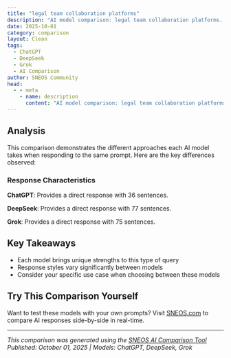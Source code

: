 ```yaml
---
title: "legal team collaboration platforms"
description: "AI model comparison: legal team collaboration platforms..."
date: 2025-10-01
category: comparison
layout: Clean
tags:
  - ChatGPT
  - DeepSeek
  - Grok
  - AI Comparison
author: SNEOS Community
head:
  - - meta
    - name: description
      content: "AI model comparison: legal team collaboration platforms..."
---
```


<ChatComparison
  title="legal team collaboration platforms"
  prompt="legal team collaboration platforms"
  :responses='{"ChatGPT": "Certainly! Here are some popular legal team collaboration platforms designed to enhance communication, document management, and project tracking within legal teams:\n\n1. **Clio**\n - Comprehensive legal practice management software.\n - Features: Case management, document storage, time tracking, billing, collaboration tools.\n - Cloud-based with mobile access.\n\n2. **Microsoft Teams**\n - Widely used collaboration platform with integrations for legal work.\n - Features: Chat, video conferencing, file sharing, integration with Microsoft Office and SharePoint.\n - Customizable for legal workflows.\n\n3. **Litify**\n - Built specifically for law firms on the Salesforce platform.\n - Features: Case management, document management, communication tools, reporting.\n - Collaborative workspace for lawyers, paralegals, and clients.\n\n4. **MyCase**\n - Legal practice management software with collaboration features.\n - Features: Secure client communication, document management, calendaring, billing.\n - Intuitive interface for team collaboration.\n\n5. **Slack**\n - General team communication platform used by many legal teams.\n - Features: Channels for discussions, direct messaging, file sharing, integration with legal apps.\n - Enhances real-time communication.\n\n6. **NetDocuments**\n - Cloud-based document and email management platform.\n - Features: Secure document storage, collaboration, version control, compliance tools.\n - Designed to meet legal industry standards.\n\n7. **Zapproved**\n - Focused on legal hold and e-discovery collaboration.\n - Features: Case collaboration, automated preserves, audit trails.\n - Helps litigation teams collaborate on sensitive matters.\n\n8. **HighQ (by Thomson Reuters)**\n - Enterprise collaboration platform for legal professionals.\n - Features: Document collaboration, project management, secure client portals.\n - Suitable for large law firms and corporate legal departments.\n\nIf you need recommendations tailored to your specific needs (e.g., firm size, type of law, budget), feel free to provide more details!", "DeepSeek": "Of course. This is a critical area for modern law firms and corporate legal departments. A \u0022legal team collaboration platform\u0022 is more than just a communication tool; it\u0027s a secure, centralized hub designed to handle the specific workflows, security needs, and matter-management requirements of legal work.\n\nHere\u2019s a comprehensive breakdown of legal team collaboration platforms, including key features, top options, and a selection guide.\n\n### Core Features of a Legal-Specific Collaboration Platform\n\nWhen evaluating platforms, look for these essential features:\n\n1. **Matter-Centric Workspaces:** The ability to organize all communication, documents, tasks, and calendars around specific clients or cases (matters), rather than having everything in a general stream.\n2. **Robust Security \u0026 Compliance:** This is non-negotiable. Look for:\n * **End-to-End Encryption:** For data in transit and at rest.\n * **SOC 2 Type II / ISO 27001 Certification:** Independent verification of security practices.\n * **Data Residency Controls:** Ability to choose where your data is stored (e.g., specific countries for GDPR).\n * **Ethical Walls/Information Barriers:** To control access between matters and prevent conflicts of interest.\n3. **Document Management Integration:** Seamless integration with systems like iManage, NetDocuments, or SharePoint. The goal is to check out, edit, and discuss documents without leaving the collaboration environment.\n4. **Version Control \u0026 Audit Trails:** Every change to a document or key decision should be tracked, showing who did what and when\u2014crucial for discovery and internal accountability.\n5. **Task Management \u0026 Deadlines:** Ability to assign tasks, set deadlines linked to matter calendars, and track completion. Integration with legal-specific docketing tools is a major plus.\n6. **Client Portals:** Secure, branded spaces to share updates, documents, and messages with specific clients, reducing reliance on insecure email.\n7. **e-Signature Integration:** Native integration with tools like DocuSign or Adobe Sign to streamline the execution of agreements.\n8. **Search and Discovery:** Powerful, AI-enhanced search across all matters, messages, and documents to quickly find relevant information.\n\n---\n\n### Top Platforms in the Market\n\nHere are some of the leading platforms, categorized by their focus:\n\n#### Category 1: All-in-One Legal Practice Management Suites\n*These are built from the ground up for law firms and integrate collaboration directly into practice management.*\n\n* **Clio Manage (\u002B Clio Grow):** A market leader, Clio offers a comprehensive suite that includes matter management, time tracking, billing, *and* robust client collaboration tools and secure messaging.\n* **MyCase:** Excellent for small to midsize firms, it combines case management, calendaring, billing, and a very strong client portal for seamless collaboration.\n* **PracticePanther:** Similar to Clio and MyCase, it provides an all-in-one platform with intuitive matter-centric workspaces, task assignment, and client communication features.\n* **Smokeball:** Uniquely integrates with desktop applications (especially Microsoft Word) to provide deep workflow automation and ties all activity to specific matters automatically.\n\n#### Category 2: Secure, General Collaboration Platforms (Adopted by Legal Teams)\n*These are not built exclusively for law but are prized for their enterprise-grade security and flexibility.*\n\n* **Microsoft Teams (with Microsoft 365):**\n * **Pros:** Deep integration with Word, Excel, and PowerPoint; excellent video conferencing; highly secure and compliant when configured properly (e.g., with Purview); familiar to many users.\n * **Cons:** Requires careful setup to create a \u0022matter-centric\u0022 structure using Teams and SharePoint. It\u0027s a general tool that needs to be tailored for legal workflows.\n* **HighQ (part of Thomson Reuters):**\n * **Pros:** Arguably the gold standard for enterprise legal collaboration. It is specifically designed for secure matter workspaces, client extranets, and complex document lifecycle management. Integrates deeply with legal research and other Thomson Reuters products.\n * **Cons:** Can be more expensive and complex, often targeted at larger firms and corporate legal departments.\n\n#### Category 3: Modern, Security-First Collaboration Tools\n*These platforms focus on combining user-friendly chat with high-grade security.*\n\n* **Slack (with Enterprise Grid):**\n * **Pros:** Very intuitive and user-friendly for communication. Allows for the creation of channels for each matter. Strong app ecosystem.\n * **Cons:** Like Teams, it requires discipline to structure matters correctly. The security model must be carefully managed at the enterprise level.\n* **Bloomberg Law Collaboration:** \n * **Pros:** Built directly within the Bloomberg Law ecosystem, making it seamless for teams that heavily rely on Bloomberg\u0027s research and tools. Focused on matter-centric workspaces and task management.\n\n---\n\n### How to Choose the Right Platform: A Selection Guide\n\n1. **Define Your Needs and Pain Points:**\n * Are you a small firm needing an all-in-one system (billing, time tracking, collaboration)?\n * Are you a corporate legal department needing to collaborate securely with business clients?\n * Is your primary need a client portal, or is internal team efficiency the bigger issue?\n\n2. **Assess Your Tech Stack:**\n * What Document Management System (DMS) do you use? The platform *must* integrate with it.\n * What email and calendar system (Microsoft 365, Google Workspace) are you on? Native integration here reduces friction.\n * Do you use specific docketing or e-signature tools?\n\n3. **Prioritize Security and Compliance:**\n * Ask vendors for their security whitepapers and compliance certifications.\n * Discuss data residency requirements, especially if you have international clients or offices.\n * Ensure they can support your need for ethical walls.\n\n4. **Consider the User Experience:**\n * A platform that is difficult to use will not be adopted. Request demos and free trials.\n * Involve a cross-section of your team (partners, associates, paralegals, IT) in the evaluation.\n\n5. **Evaluate Total Cost of Ownership (TCO):**\n * Look beyond the per-user/month fee. Consider:\n * Implementation and setup costs.\n * Training time and resources.\n * Costs of any required integrations or customizations.\n\n### Key Takeaway\n\nThe best legal collaboration platform is the one that **disappears into the workflow**. It should make secure communication, document handling, and task management effortless and matter-centric, rather than creating another silo of information. Start by deeply understanding your team\u0027s specific workflows, then find the platform that aligns best with them.", "Grok": "Legal team collaboration platforms are digital tools or software designed to streamline communication, document management, task coordination, and overall workflow for legal professionals. These platforms are particularly useful for law firms, in-house legal departments, and other legal teams working on complex cases or projects that require efficient collaboration. Below are some key features, benefits, and examples of popular legal team collaboration platforms.\n\n### Key Features of Legal Team Collaboration Platforms\n1. **Document Management and Sharing**:\n - Secure storage and organization of legal documents.\n - Version control to track changes and revisions.\n - Real-time collaboration on contracts, briefs, and other legal documents.\n - Permissions and access controls to ensure confidentiality.\n\n2. **Task and Case Management**:\n - Tools to assign tasks, set deadlines, and track progress.\n - Case-specific workflows to manage litigation, contracts, or compliance processes.\n\n3. **Secure Communication**:\n - Encrypted messaging and email integrations for confidential discussions.\n - Channels or groups for team and client communication.\n\n4. **Integration with Legal Tools**:\n - Compatibility with eDiscovery, billing, and legal research tools.\n - Integration with platforms like Microsoft Office, Google Workspace, or specific legal software (e.g., Clio, Westlaw).\n\n5. **Compliance and Security**:\n - Adherence to data protection regulations (e.g., GDPR, HIPAA).\n - Secure file sharing and client portals to protect sensitive information.\n\n6. **Time Tracking and Billing**:\n - Features to log billable hours and generate invoices.\n - Reporting tools for productivity and resource allocation.\n\n### Benefits of Legal Team Collaboration Platforms\n- **Improved Efficiency**: Automate repetitive tasks and centralize information for quicker access.\n- **Enhanced Collaboration**: Enable remote and hybrid teams to work together seamlessly.\n- **Reduced Errors**: Minimize miscommunication and ensure everyone is on the same page.\n- **Cost Savings**: Streamline processes to save time and reduce manual labor.\n- **Client Satisfaction**: Provide secure client portals and faster turnaround times for deliverables.\n\n### Popular Legal Team Collaboration Platforms\n1. **Clio**:\n - A cloud-based legal practice management software.\n - Features include case management, document automation, time tracking, and billing.\n - Offers secure client communication through Clio Connect.\n\n2. **PracticePanther**:\n - A legal management platform with tools for case management, document storage, and client communication.\n - Includes time tracking, invoicing, and integrations with tools like QuickBooks and Zapier.\n\n3. **MyCase**:\n - Focuses on case management, client communication, and document organization.\n - Provides a client portal for secure file sharing and messaging.\n\n4. **Microsoft Teams (with Legal Add-Ons)**:\n - A general collaboration tool adapted for legal teams with add-ons or integrations.\n - Offers chat, video conferencing, and file sharing with robust security features.\n - Can be used alongside Microsoft 365 for document collaboration.\n\n5. **Slack (with Legal-Specific Workflows)**:\n - A messaging and collaboration platform that can be customized for legal teams.\n - Integrates with legal tools and provides channels for case-specific discussions.\n\n6. **Asana or Trello (Customized for Legal Work)**:\n - Project management tools that can be tailored for legal workflows.\n - Useful for task tracking, deadlines, and visualizing case progress.\n\n7. **NetDocuments**:\n - A cloud-based document and email management system designed for legal professionals.\n - Focuses on secure collaboration, compliance, and integrations with legal software.\n\n8. **iManage**:\n - A document and knowledge management platform for legal teams.\n - Offers secure file sharing, version control, and AI-powered search capabilities.\n\n9. **Litify**:\n - Built on Salesforce, this platform focuses on legal operations and case management.\n - Includes tools for intake management, reporting, and client collaboration.\n\n10. **Smokeball**:\n - A legal productivity software with case management and document automation.\n - Provides collaboration features and time tracking for small to mid-sized law firms.\n\n### Factors to Consider When Choosing a Platform\n- **Team Size and Needs**: Some platforms are better suited for small firms, while others are designed for large enterprises.\n- **Security and Compliance**: Ensure the platform meets industry standards for data privacy and security.\n- **Ease of Use**: Look for user-friendly interfaces to minimize the learning curve.\n- **Integrations**: Check if the platform integrates with your existing tools (e.g., billing software, legal research tools).\n- **Cost**: Consider subscription fees, scalability, and whether the platform offers a free trial.\n- **Client Portal**: A secure client portal can improve client communication and satisfaction.\n\n### Conclusion\nLegal team collaboration platforms are essential for modern legal practices to manage workloads, ensure security, and improve client outcomes. Evaluate your team\u0027s specific needs\u2014whether focusing on document management, case tracking, or secure communication\u2014and explore platforms like Clio, MyCase, or NetDocuments for tailored solutions. Many platforms offer free trials or demos, so testing a few options can help determine the best fit for your legal team."}' 
  published-date="21:25"
/>

## Analysis

This comparison demonstrates the different approaches each AI model takes when responding to the same prompt. Here are the key differences observed:

### Response Characteristics

**ChatGPT**: Provides a direct response with 36 sentences. 

**DeepSeek**: Provides a direct response with 77 sentences. 

**Grok**: Provides a direct response with 75 sentences. 

## Key Takeaways

- Each model brings unique strengths to this type of query
- Response styles vary significantly between models
- Consider your specific use case when choosing between these models

## Try This Comparison Yourself

Want to test these models with your own prompts? Visit [SNEOS.com](https://sneos.com) to compare AI responses side-by-side in real-time.

---

*This comparison was generated using the [SNEOS AI Comparison Tool](https://sneos.com)*
*Published: October 01, 2025 | Models: ChatGPT, DeepSeek, Grok*
